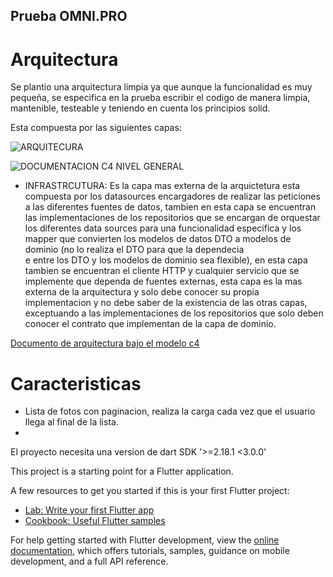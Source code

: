 ## Prueba OMNI.PRO 

# Arquitectura 

Se plantio una arquitectura limpia ya que aunque la funcionalidad es muy pequeña, se especifica en la prueba escribir el codigo de 
manera limpia, mantenible, testeable y teniendo en cuenta los principios solid. 

Esta compuesta por las siguientes capas: 

![ARQUITECURA ](https://user-images.githubusercontent.com/89667616/221234755-6aa35429-20d4-433a-a3dd-eb3f3875e0a9.png)

![DOCUMENTACION C4 NIVEL GENERAL](https://structurizr.com/share/80404)

- INFRASTRCUTURA: Es la capa mas externa de la arquictetura esta compuesta por los datasources encargadores de realizar las peticiones a las diferentes 
  fuentes de datos, tambien en esta capa se encuentran las implementaciones de los repositorios que se encargan de orquestar los diferentes data sources 
  para una funcionalidad especifica y los mapper que convierten los modelos de datos DTO a modelos de dominio (no lo realiza el DTO para que la dependecia  
  e entre los DTO y los modelos de dominio sea flexible), en esta capa tambien se encuentran el cliente HTTP y cualquier servicio que se implemente que dependa de       fuentes externas, esta capa es la mas externa de la arquitectura y solo debe conocer su propia implementacion y no debe saber de la existencia de las otras capas,
  exceptuando a las implementaciones de los repositorios que solo deben conocer el contrato que implementan de la capa de dominio. 


[Documento de arquitectura bajo el modelo c4](https://structurizr.com/share/80404)

# Caracteristicas 

- Lista de fotos con paginacion, realiza la carga cada vez que el usuario llega al final de la lista. 
- 

El proyecto necesita una version de dart SDK '>=2.18.1 <3.0.0'

This project is a starting point for a Flutter application.

A few resources to get you started if this is your first Flutter project:

- [Lab: Write your first Flutter app](https://docs.flutter.dev/get-started/codelab)
- [Cookbook: Useful Flutter samples](https://docs.flutter.dev/cookbook)

For help getting started with Flutter development, view the
[online documentation](https://docs.flutter.dev/), which offers tutorials,
samples, guidance on mobile development, and a full API reference.
